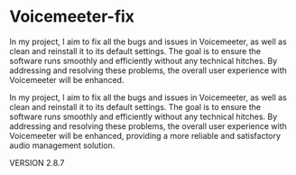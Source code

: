 # Voicemeeter-fix
In my project, I aim to fix all the bugs and issues in Voicemeeter, as well as clean and reinstall it to its default settings. The goal is to ensure the software runs smoothly and efficiently without any technical hitches. By addressing and resolving these problems, the overall user experience with Voicemeeter will be enhanced.

In my project, I aim to fix all the bugs and issues in Voicemeeter, as well as clean and reinstall it to its default settings. The goal is to ensure the software runs smoothly and efficiently without any technical hitches. By addressing and resolving these problems, the overall user experience with Voicemeeter will be enhanced, providing a more reliable and satisfactory audio management solution.


VERSION 2.8.7
